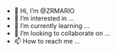 - 👋 Hi, I’m @ZRMARIO
- 👀 I’m interested in ...
- 🌱 I’m currently learning ...
- 💞️ I’m looking to collaborate on ...
- 📫 How to reach me ...

<!---
ZRMARIO/ZRMARIO is a ✨ special ✨ repository because its `README.md` (this file) appears on your GitHub profile.
You can click the Preview link to take a look at your changes.
--->
